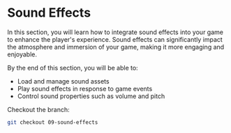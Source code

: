 # Sound Effects

In this section, you will learn how to integrate sound effects into your game to enhance the player's experience. Sound effects can significantly impact the atmosphere and immersion of your game, making it more engaging and enjoyable.

By the end of this section, you will be able to:
* Load and manage sound assets
* Play sound effects in response to game events
* Control sound properties such as volume and pitch

Checkout the branch:

```sh
git checkout 09-sound-effects
```

